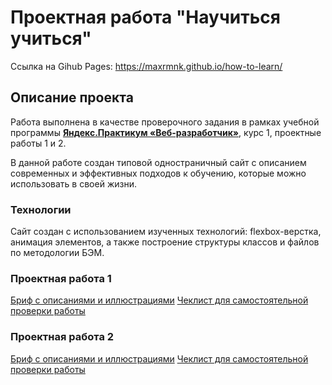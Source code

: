 # Проектная работа "Научиться учиться"

Ссылка на Gihub Pages: https://maxrmnk.github.io/how-to-learn/

## Описание проекта
Работа выполнена в качестве проверочного задания в рамках учебной программы **[Яндекс.Практикум «Веб-разработчик»](https://practicum.yandex.ru/web/)**, курс 1, проектные работы 1 и 2.

В данной работе создан типовой одностраничный сайт с описанием современных и эффективных подходов к обучению, которые можно использовать в своей жизни.

### Технологии
Сайт создан с использованием изученных технологий: flexbox-верстка, анимация элементов, а также построение структуры классов и файлов по методологии БЭМ.

### Проектная работа 1
[Бриф с описаниями и иллюстрациями](https://disk.yandex.ru/i/v2ogYELngs56Bw)
  [Чеклист для самостоятельной проверки работы](https://disk.yandex.ru/i/bOdsD7pN36WRUQ)

### Проектная работа 2
[Бриф с описаниями и иллюстрациями](https://disk.yandex.ru/i/Febn_DhiN0Syuw)
  [Чеклист для самостоятельной проверки работы](https://disk.yandex.ru/i/Ce_eJpeDOZCS6w)

